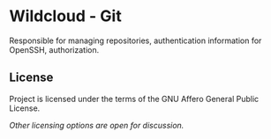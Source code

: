 # Wildcloud - Git

Responsible for managing repositories, authentication information for OpenSSH, authorization.

## License

Project is licensed under the terms of the GNU Affero General Public License.

*Other licensing options are open for discussion.*
